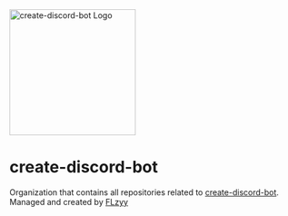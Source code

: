 <img alt="create-discord-bot Logo" src="https://avatars.githubusercontent.com/u/121239494?s=400&u=217b713d0a0226826e173ec444764cb4e68f27f2&v=4" width="222" />

# create-discord-bot

Organization that contains all repositories related to [create-discord-bot](https://create-discord-bot.github.io/). 
Managed and created by [FLzyy](https://github.com/FLzyy/)

